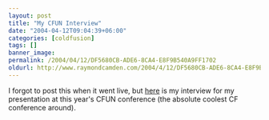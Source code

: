 ```yaml
---
layout: post
title: "My CFUN Interview"
date: "2004-04-12T09:04:39+06:00"
categories: [coldfusion]
tags: []
banner_image: 
permalink: /2004/04/12/DF5680CB-ADE6-8CA4-E8F9B540A9FF1702
oldurl: http://www.raymondcamden.com/2004/4/12/DF5680CB-ADE6-8CA4-E8F9B540A9FF1702
---
```


I forgot to post this when it went live, but <a href="http://www.cfconf.org/CFUN-04/news_CFCBestPractices.cfm">here</a> is my interview for my presentation at this year's CFUN conference (the absolute coolest CF conference around).